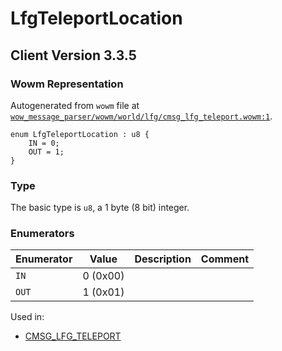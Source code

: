 # LfgTeleportLocation

## Client Version 3.3.5

### Wowm Representation

Autogenerated from `wowm` file at [`wow_message_parser/wowm/world/lfg/cmsg_lfg_teleport.wowm:1`](https://github.com/gtker/wow_messages/tree/main/wow_message_parser/wowm/world/lfg/cmsg_lfg_teleport.wowm#L1).

```rust,ignore
enum LfgTeleportLocation : u8 {
    IN = 0;
    OUT = 1;
}
```
### Type
The basic type is `u8`, a 1 byte (8 bit) integer.
### Enumerators
| Enumerator | Value  | Description | Comment |
| --------- | -------- | ----------- | ------- |
| `IN` | 0 (0x00) |  |  |
| `OUT` | 1 (0x01) |  |  |

Used in:
* [CMSG_LFG_TELEPORT](cmsg_lfg_teleport.md)

